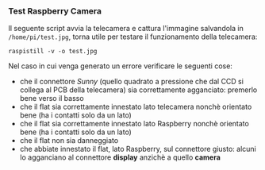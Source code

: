 ### Test Raspberry Camera

Il seguente script avvia la telecamera e cattura l'immagine salvandola in `/home/pi/test.jpg`, torna utile per testare il funzionamento della telecamera:
```
raspistill -v -o test.jpg
```

Nel caso in cui venga generato un errore verificare le seguenti cose:

- che il connettore _Sunny_ (quello quadrato a pressione che dal CCD si collega al PCB della telecamera) sia correttamente agganciato: premerlo bene verso il basso
- che il flat sia correttamente innestato lato telecamera nonchè orientato bene (ha i contatti solo da un lato)
- che il flat sia correttamente innestato lato Raspberry nonchè orientato bene (ha i contatti solo da un lato)
- che il flat non sia danneggiato
- che abbiate innestato il flat, lato Raspberry, sul connettore giusto: alcuni lo agganciano al connettore **display** anzichè a quello **camera**